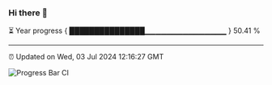 ### Hi there 👋

⏳ Year progress { ███████████████▁▁▁▁▁▁▁▁▁▁▁▁▁▁▁ } 50.41 %

---

⏰ Updated on Wed, 03 Jul 2024 12:16:27 GMT

![Progress Bar CI](https://github.com/Shyam-Makwana/GitHub-Actions-Demo/workflows/Progress%20Bar%20CI/badge.svg)
